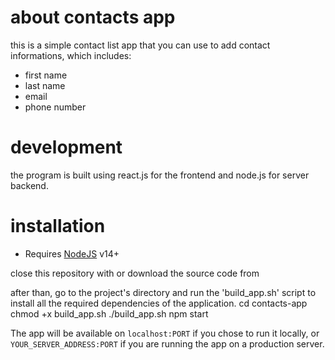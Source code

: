 # about contacts app
this is a simple contact list app that you can use to add contact informations,
which includes:

   - first name
   - last name
   - email
   - phone number
   
# development
the program is built using react.js for the frontend and node.js for server backend.

# installation
- Requires [NodeJS](https://nodejs.org/en/download/) v14+

close this repository with
or download the source code from 

after than, go to the project's directory and run the 'build_app.sh' script to install all the required dependencies
of the application.
cd contacts-app
chmod +x build_app.sh
./build_app.sh
npm start


The app will be available on `localhost:PORT` if you chose to run it locally, 
or `YOUR_SERVER_ADDRESS:PORT` if you are running the app on a production server.
